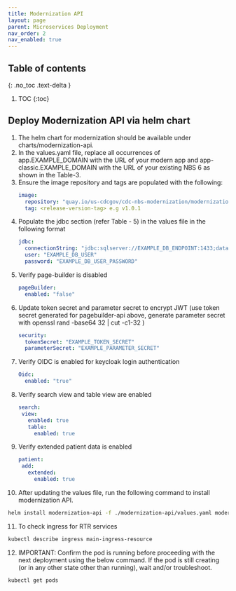 ```yaml
---
title: Modernization API
layout: page
parent: Microservices Deployment
nav_order: 2
nav_enabled: true
---
```


## Table of contents
{: .no_toc .text-delta }

1. TOC
{:toc}

## Deploy Modernization API via helm chart

1. The helm chart for modernization should be available under charts/modernization-api.
2. In the values.yaml file, replace all occurrences of app.EXAMPLE_DOMAIN with the URL of your modern app and app-classic.EXAMPLE_DOMAIN with the URL of your existing NBS 6 as shown in the Table-3.
3. Ensure the image repository and tags are populated with the following:
   ```yaml
   image:
     repository: "quay.io/us-cdcgov/cdc-nbs-modernization/modernization-api"
     tag: <release-version-tag> e.g v1.0.1
   ```
4. Populate the jdbc section (refer Table - 5) in the values file in the following format
   ```yaml
   jdbc:
     connectionString: "jdbc:sqlserver://EXAMPLE_DB_ENDPOINT:1433;databaseName=NBS_ODSE;user=DBUsername;password=DBPassword;encrypt=true;trustServerCertificate=true;"
     user: "EXAMPLE_DB_USER"
     password: "EXAMPLE_DB_USER_PASSWORD"
   ```
5. Verify page-builder is disabled
   ```yaml
   pageBuilder:
     enabled: "false"
   ```
6. Update token secret and parameter secret to encrypt JWT (use token secret generated for pagebuilder-api above, generate parameter secret with openssl rand -base64 32 | cut -c1-32 )
   ```yaml
   security:
     tokenSecret: "EXAMPLE_TOKEN_SECRET"
     parameterSecret: "EXAMPLE_PARAMETER_SECRET"
   ```
7. Verify OIDC is enabled for keycloak login authentication
   ```yaml
   Oidc:
     enabled: "true"
   ```
8. Verify search view and table view are enabled
   ```yaml
   search:
    view:
      enabled: true
      table:
        enabled: true
   ```
9. Verify extended patient data is enabled
   ```yaml
   patient:
    add:
      extended:
        enabled: true
   ```
10. After updating the values file, run the following command to install modernization API.
   ```bash
   helm install modernization-api -f ./modernization-api/values.yaml modernization-api
   ```
11. To check ingress for RTR services
   ```bash
   kubectl describe ingress main-ingress-resource
   ```
12. IMPORTANT: Confirm the pod is running before proceeding with the next deployment using the below command. If the pod is still creating (or in any other state other than running), wait and/or troubleshoot.
   ```bash
   kubectl get pods
   ```
